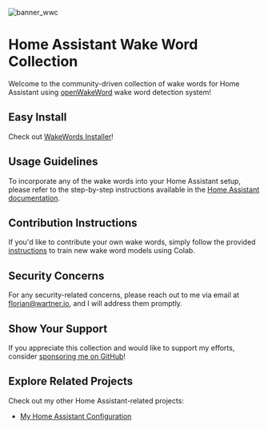 ![banner_wwc](https://github.com/fwartner/home-assistant-wakewords-collection/assets/6692500/afa694ab-7329-4a13-a83c-e8f94ca3bcb0)

# Home Assistant Wake Word Collection

Welcome to the community-driven collection of wake words for Home Assistant using [openWakeWord](https://github.com/dscripka/openWakeWord) wake word detection system!

## Easy Install
Check out [WakeWords Installer](https://github.com/fwartner/ha-openwakeword-installer)!

## Usage Guidelines
To incorporate any of the wake words into your Home Assistant setup, please refer to the step-by-step instructions available in the [Home Assistant documentation](https://www.home-assistant.io/voice_control/create_wake_word/?ref=wartner.io#to-add-your-personal-wake-word-to-home-assistant).

## Contribution Instructions
If you'd like to contribute your own wake words, simply follow the provided [instructions](https://www.home-assistant.io/voice_control/create_wake_word/) to train new wake word models using Colab.

## Security Concerns
For any security-related concerns, please reach out to me via email at florian@wartner.io, and I will address them promptly.

## Show Your Support
If you appreciate this collection and would like to support my efforts, consider [sponsoring me on GitHub](https://github.com/sponsors/fwartner)!

## Explore Related Projects
Check out my other Home Assistant-related projects:

- [My Home Assistant Configuration](https://github.com/fwartner/homeassistant-config)

